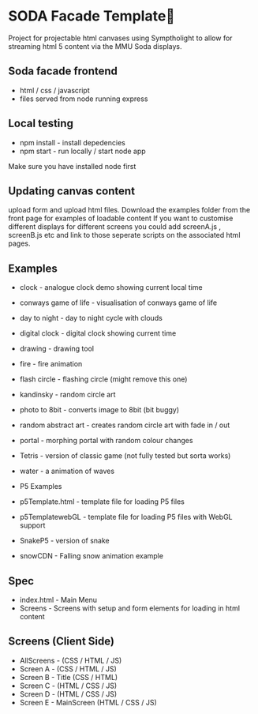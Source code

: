 # SODA Facade Template👋
Project for projectable html canvases using Symptholight to allow for streaming html 5 content
via the MMU Soda displays.

## Soda facade frontend
- html / css / javascript
- files served from node running express

## Local testing
- npm install - install depedencies
- npm start - run locally / start node app

Make sure you have installed node first

## Updating canvas content
upload form and upload html files. Download the examples folder from the front page 
for examples of loadable content
If you want to customise different displays for different screens 
you could add screenA.js , screenB.js etc and link to those seperate scripts on the 
associated html pages. 

## Examples 
- clock - analogue clock demo showing current local time
- conways game of life - visualisation of conways game of life
- day to night - day to night cycle with clouds
- digital clock - digital clock showing current time
- drawing - drawing tool
- fire - fire animation
- flash circle - flashing circle (might remove this one)
- kandinsky - random circle art
- photo to 8bit - converts image to 8bit (bit buggy)
- random abstract art - creates random circle art with fade in / out
- portal - morphing portal with random colour changes
- Tetris - version of classic game (not fully tested but sorta works)
- water - a animation of waves

- P5 Examples
- p5Template.html - template file for loading P5 files
- p5TemplatewebGL - template file for loading P5 files with WebGL support
- SnakeP5 - version of snake
- snowCDN - Falling snow animation example

## Spec
- index.html - Main Menu
- Screens - Screens with setup and form elements for loading in html content

## Screens (Client Side)
- AllScreens - (CSS / HTML / JS)
- Screen A - (CSS / HTML / JS)
- Screen B - Title (CSS / HTML)
- Screen C - (HTML / CSS / JS)
- Screen D - (HTML / CSS / JS)
- Screen E - MainScreen (HTML / CSS / JS)